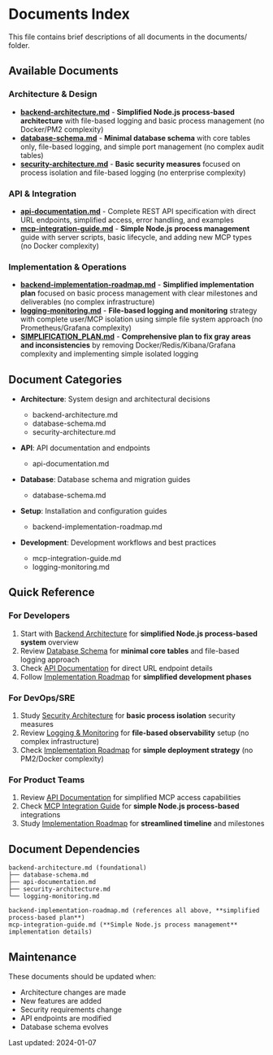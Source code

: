# Documents Index

This file contains brief descriptions of all documents in the documents/ folder.

## Available Documents

### Architecture & Design
- **[backend-architecture.md](./backend-architecture.md)** - **Simplified Node.js process-based architecture** with file-based logging and basic process management (no Docker/PM2 complexity)
- **[database-schema.md](./database-schema.md)** - **Minimal database schema** with core tables only, file-based logging, and simple port management (no complex audit tables)
- **[security-architecture.md](./security-architecture.md)** - **Basic security measures** focused on process isolation and file-based logging (no enterprise complexity)

### API & Integration
- **[api-documentation.md](./api-documentation.md)** - Complete REST API specification with direct URL endpoints, simplified access, error handling, and examples
- **[mcp-integration-guide.md](./mcp-integration-guide.md)** - **Simple Node.js process management** guide with server scripts, basic lifecycle, and adding new MCP types (no Docker complexity)

### Implementation & Operations
- **[backend-implementation-roadmap.md](./backend-implementation-roadmap.md)** - **Simplified implementation plan** focused on basic process management with clear milestones and deliverables (no complex infrastructure)
- **[logging-monitoring.md](./logging-monitoring.md)** - **File-based logging and monitoring** strategy with complete user/MCP isolation using simple file system approach (no Prometheus/Grafana complexity)
- **[SIMPLIFICATION_PLAN.md](./SIMPLIFICATION_PLAN.md)** - **Comprehensive plan to fix gray areas and inconsistencies** by removing Docker/Redis/Kibana/Grafana complexity and implementing simple isolated logging

## Document Categories

- **Architecture**: System design and architectural decisions
  - backend-architecture.md
  - database-schema.md
  - security-architecture.md

- **API**: API documentation and endpoints
  - api-documentation.md

- **Database**: Database schema and migration guides
  - database-schema.md

- **Setup**: Installation and configuration guides
  - backend-implementation-roadmap.md

- **Development**: Development workflows and best practices
  - mcp-integration-guide.md
  - logging-monitoring.md

## Quick Reference

### For Developers
1. Start with [Backend Architecture](./backend-architecture.md) for **simplified Node.js process-based system** overview
2. Review [Database Schema](./database-schema.md) for **minimal core tables** and file-based logging approach
3. Check [API Documentation](./api-documentation.md) for direct URL endpoint details
4. Follow [Implementation Roadmap](./backend-implementation-roadmap.md) for **simplified development phases**

### For DevOps/SRE
1. Study [Security Architecture](./security-architecture.md) for **basic process isolation** security measures
2. Review [Logging & Monitoring](./logging-monitoring.md) for **file-based observability** setup (no complex infrastructure)
3. Check [Implementation Roadmap](./backend-implementation-roadmap.md) for **simple deployment strategy** (no PM2/Docker complexity)

### For Product Teams
1. Review [API Documentation](./api-documentation.md) for simplified MCP access capabilities
2. Check [MCP Integration Guide](./mcp-integration-guide.md) for **simple Node.js process-based** integrations
3. Study [Implementation Roadmap](./backend-implementation-roadmap.md) for **streamlined timeline** and milestones

## Document Dependencies

```
backend-architecture.md (foundational)
├── database-schema.md
├── api-documentation.md
├── security-architecture.md
└── logging-monitoring.md

backend-implementation-roadmap.md (references all above, **simplified process-based plan**)
mcp-integration-guide.md (**Simple Node.js process management** implementation details)
```

## Maintenance

These documents should be updated when:
- Architecture changes are made
- New features are added
- Security requirements change
- API endpoints are modified
- Database schema evolves

Last updated: 2024-01-07